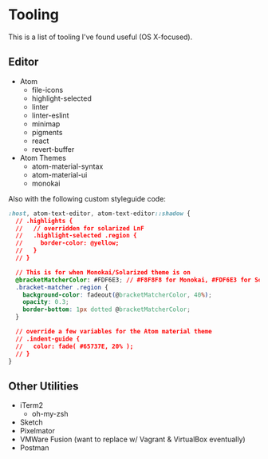 # Tooling

This is a list of tooling I've found useful (OS X-focused).

## Editor

* Atom
  * file-icons
  * highlight-selected
  * linter
  * linter-eslint
  * minimap
  * pigments
  * react
  * revert-buffer
* Atom Themes
  * atom-material-syntax
  * atom-material-ui
  * monokai

Also with the following custom styleguide code:

```css
:host, atom-text-editor, atom-text-editor::shadow {
  // .highlights {
  //   // overridden for solarized LnF
  //   .highlight-selected .region {
  //     border-color: @yellow;
  //   }
  // }

  // This is for when Monokai/Solarized theme is on
  @bracketMatcherColor: #FDF6E3; // #F8F8F8 for Monokai, #FDF6E3 for Solarized
  .bracket-matcher .region {
    background-color: fadeout(@bracketMatcherColor, 40%);
    opacity: 0.3;
    border-bottom: 1px dotted @bracketMatcherColor;
  }

  // override a few variables for the Atom material theme
  // .indent-guide {
  //   color: fade( #65737E, 20% );
  // }
}
```

## Other Utilities

* iTerm2
  * oh-my-zsh
* Sketch
* Pixelmator
* VMWare Fusion (want to replace w/ Vagrant & VirtualBox eventually)
* Postman
